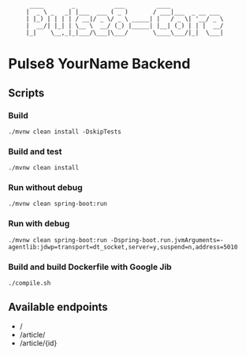 
          ____        _           ___         ____
         |  _ \ _   _| |___  ___ ( _ )       / ___|___  _ __ ___
         | |_) | | | | / __|/ _ \/ _ \ _____| |   / _ \| '__/ _ \
         |  __/| |_| | \__ \  __/ (_) |_____| |__| (_) | | |  __/
         |_|    \__,_|_|___/\___|\___/       \____\___/|_|  \___|

# Pulse8 YourName Backend

## Scripts

### Build

`./mvnw clean install -DskipTests`

### Build and test

`./mvnw clean install`

### Run without debug

`./mvnw clean spring-boot:run`

### Run with debug

`./mvnw clean spring-boot:run -Dspring-boot.run.jvmArguments=-agentlib:jdwp=transport=dt_socket,server=y,suspend=n,address=5010`

### Build and build Dockerfile with Google Jib

`./compile.sh`



## Available endpoints

- /
- /article/
- /article/{id}


